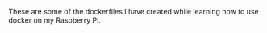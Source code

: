 These are some of the dockerfiles I have created while learning how to use docker on my Raspberry Pi.
